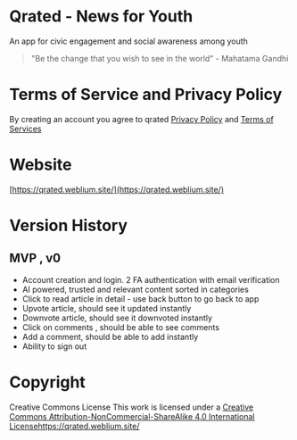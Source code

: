 # Qrated - News for Youth
An app for civic engagement and social awareness among youth

> "Be the change that you wish to see in the world" - Mahatama Gandhi 

# Terms of Service and Privacy Policy
By creating an account you agree to qrated [Privacy Policy](https://www.freeprivacypolicy.com/live/f3d2914e-a78c-43a0-a01e-77afa03dccd5) and [Terms of Services](https://anaypant.github.io/qrated_flutter/TOS.html)


# Website 
[https://qrated.weblium.site/](https://qrated.weblium.site/)

# Version History
## MVP , v0
  * Account creation and login.  2 FA authentication with email verification
  * AI powered, trusted and relevant content sorted in categories
  * Click to read article in detail - use back button to go back to app
  * Upvote article, should see it updated instantly
  * Downvote article, should see it downvoted instantly
  * Click on comments , should be able to see comments 
  * Add a comment, should be able to add instantly 
  * Ability to sign out
  

# Copyright
Creative Commons License
This work is licensed under a [Creative Commons Attribution-NonCommercial-ShareAlike 4.0 International License](http://creativecommons.org/licenses/by-nc-sa/4.0/)https://qrated.weblium.site/
